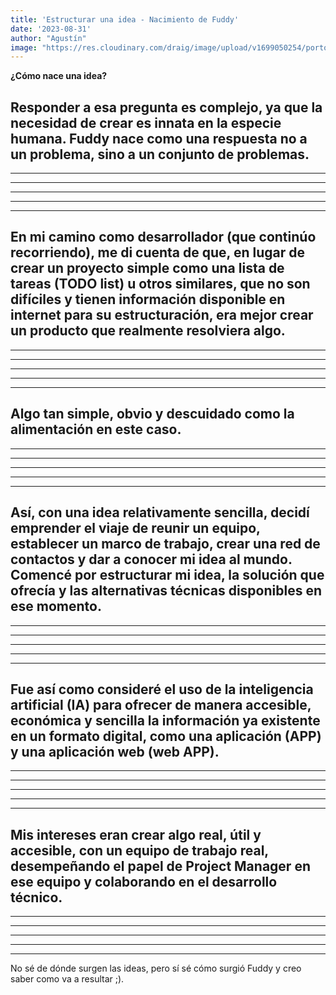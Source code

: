 ```yaml
---
title: 'Estructurar una idea - Nacimiento de Fuddy'
date: '2023-08-31'
author: "Agustín"
image: "https://res.cloudinary.com/draig/image/upload/v1699050254/portolio-personal/blog/fp9qjrfggevykki4g6q8.jpg"
---
```

**¿Cómo nace una idea?**

Responder a esa pregunta es complejo, ya que la necesidad de crear es innata en la especie humana. Fuddy nace como una respuesta no a un problema, sino a un conjunto de problemas.
-----------------------------------------------------------------------------
-----------------------------------------------------------------------------
-----------------------------------------------------------------------------
-----------------------------------------------------------------------------
-----------------------------------------------------------------------------
-----------------------------------------------------------------------------
En mi camino como desarrollador (que continúo recorriendo), me di cuenta de que, en lugar de crear un proyecto simple como una lista de tareas (TODO list) u otros similares, que no son difíciles y tienen información disponible en internet para su estructuración, era mejor crear un producto que realmente resolviera algo. 
-----------------------------------------------------------------------------
-----------------------------------------------------------------------------
-----------------------------------------------------------------------------
-----------------------------------------------------------------------------
-----------------------------------------------------------------------------
-----------------------------------------------------------------------------
Algo tan simple, obvio y descuidado como la alimentación en este caso.
-----------------------------------------------------------------------------
-----------------------------------------------------------------------------
-----------------------------------------------------------------------------
-----------------------------------------------------------------------------
-----------------------------------------------------------------------------
-----------------------------------------------------------------------------
Así, con una idea relativamente sencilla, decidí emprender el viaje de reunir un equipo, establecer un marco de trabajo, crear una red de contactos y dar a conocer mi idea al mundo. Comencé por estructurar mi idea, la solución que ofrecía y las alternativas técnicas disponibles en ese momento.
-----------------------------------------------------------------------------
-----------------------------------------------------------------------------
-----------------------------------------------------------------------------
-----------------------------------------------------------------------------
-----------------------------------------------------------------------------
-----------------------------------------------------------------------------
Fue así como consideré el uso de la inteligencia artificial (IA) para ofrecer de manera accesible, económica y sencilla la información ya existente en un formato digital, como una aplicación (APP) y una aplicación web (web APP).
-----------------------------------------------------------------------------
-----------------------------------------------------------------------------
-----------------------------------------------------------------------------
-----------------------------------------------------------------------------
-----------------------------------------------------------------------------
-----------------------------------------------------------------------------
Mis intereses eran crear algo real, útil y accesible, con un equipo de trabajo real, desempeñando el papel de **Project Manager** en ese equipo y colaborando en el desarrollo técnico.
-----------------------------------------------------------------------------
-----------------------------------------------------------------------------
-----------------------------------------------------------------------------
-----------------------------------------------------------------------------
-----------------------------------------------------------------------------
-----------------------------------------------------------------------------
No sé de dónde surgen las ideas, pero sí sé cómo surgió Fuddy y creo saber como va a resultar ;).
